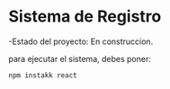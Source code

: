 <h1> Sistema de Registro </h1>

-Estado del proyecto: En construccion.

para ejecutar el sistema, debes poner:

```npm instakk react```

